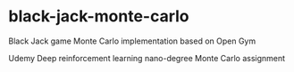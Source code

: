 # black-jack-monte-carlo
Black Jack game Monte Carlo implementation based on Open Gym

Udemy Deep reinforcement learning nano-degree Monte Carlo assignment
